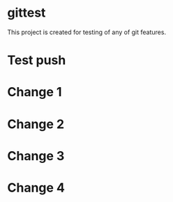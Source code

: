 # gittest
This project is created for testing of any of git features.

# Test push

# Change 1

# Change 2

# Change 3

# Change 4